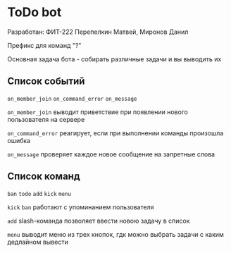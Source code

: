 # ToDo bot
Разработан: ФИТ-222 Перепелкин Матвей, Миронов Данил

Префикс для команд "?"


Основная задача бота - собирать различные задачи и вы выводить их
## Список событий
`on_member_join` `on_command_error` `on_message`

`on_member_join` выводит приветствие при появлении нового пользователя на сервере

`on_command_error` реагирует, если при выполнении команды произошла ошибка

`on_message` проверяет каждое новое сообщение на запретные слова
## Список команд
`ban` `todo` `add` `kick` `menu`

`kick` `ban` работают с упоминанием пользователя

`add` slash-команда позволяет ввести новою задачу в список

`menu` выводит меню из трех кнопок, гдк можно выбрать задачи с каким дедлайном вывести
